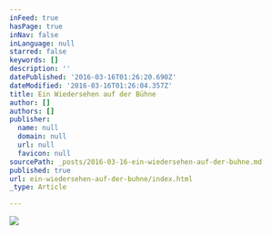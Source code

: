 ```yaml
---
inFeed: true
hasPage: true
inNav: false
inLanguage: null
starred: false
keywords: []
description: ''
datePublished: '2016-03-16T01:26:20.690Z'
dateModified: '2016-03-16T01:26:04.357Z'
title: Ein Wiedersehen auf der Bühne
author: []
authors: []
publisher:
  name: null
  domain: null
  url: null
  favicon: null
sourcePath: _posts/2016-03-16-ein-wiedersehen-auf-der-buhne.md
published: true
url: ein-wiedersehen-auf-der-buhne/index.html
_type: Article

---
```

![](https://the-grid-user-content.s3-us-west-2.amazonaws.com/8bb47bed-4b97-43cf-89e6-8ae907e6eb2e.jpg)